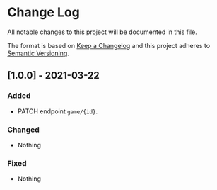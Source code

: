 
# Change Log
All notable changes to this project will be documented in this file.
 
The format is based on [Keep a Changelog](http://keepachangelog.com/)
and this project adheres to [Semantic Versioning](http://semver.org/).

## [1.0.0] - 2021-03-22
 
### Added

- PATCH endpoint `game/{id}`.
 
### Changed

- Nothing
 
### Fixed
 
- Nothing
